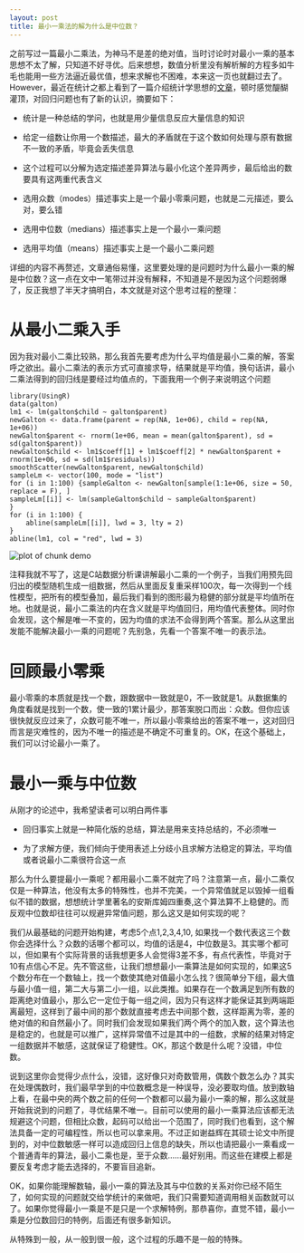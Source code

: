 ```yaml
---
layout: post
title: 最小一乘法的解为什么是中位数？
---
```


之前写过一篇最小二乘法，为神马不是差的绝对值，当时讨论时对最小一乘的基本思想不太了解，只知道不好寻优。后来想想，数值分析里没有解析解的方程多如牛毛也能用一些方法逼近最优值，想来求解也不困难，本来这一页也就翻过去了。However，最近在统计之都上看到了一篇介绍统计学思想的[文章](http://www.johnmyleswhite.com/notebook/2013/03/22/modes-medians-and-means-an-unifying-perspective/)，顿时感觉醍醐灌顶，对回归问题也有了新的认识，摘要如下：

- 统计是一种总结的学问，也就是用少量信息反应大量信息的知识

- 给定一组数让你用一个数描述，最大的矛盾就在于这个数如何处理与原有数据不一致的矛盾，毕竟会丢失信息

- 这个过程可以分解为选定描述差异算法与最小化这个差异两步，最后给出的数要具有这两重代表含义

- 选用众数（modes）描述事实上是一个最小零乘问题，也就是二元描述，要么对，要么错

- 选用中位数（medians）描述事实上是一个最小一乘问题

- 选用平均值（means）描述事实上是一个最小二乘问题

详细的内容不再赘述，文章通俗易懂，这里要处理的是问题时为什么最小一乘的解是中位数？这一点在文中一笔带过并没有解释，不知道是不是因为这个问题弱爆了，反正我想了半天才搞明白，本文就是对这个思考过程的整理：

# 从最小二乘入手

因为我对最小二乘比较熟，那么我首先要考虑为什么平均值是最小二乘的解，答案呼之欲出。最小二乘法的表示方式可直接求导，结果就是平均值，换句话讲，最小二乘法得到的回归线是要经过均值点的，下面我用一个例子来说明这个问题



```
library(UsingR)
data(galton)
lm1 <- lm(galton$child ~ galton$parent)
newGalton <- data.frame(parent = rep(NA, 1e+06), child = rep(NA, 1e+06))
newGalton$parent <- rnorm(1e+06, mean = mean(galton$parent), sd = sd(galton$parent))
newGalton$child <- lm1$coeff[1] + lm1$coeff[2] * newGalton$parent + rnorm(1e+06, sd = sd(lm1$residuals))
smoothScatter(newGalton$parent, newGalton$child)
sampleLm <- vector(100, mode = "list")
for (i in 1:100) {sampleGalton <- newGalton[sample(1:1e+06, size = 50, replace = F), ]
sampleLm[[i]] <- lm(sampleGalton$child ~ sampleGalton$parent)
}
for (i in 1:100) {
    abline(sampleLm[[i]], lwd = 3, lty = 2)    
}
abline(lm1, col = "red", lwd = 3)
```

![plot of chunk demo](http://yufree.github.io/blogcn/figure/demo.png) 


注释我就不写了，这是C站数据分析课讲解最小二乘的一个例子，当我们用预先回归出的模型随机生成一组数据，然后从里面反复重采样100次，每一次得到一个线性模型，把所有的模型叠加，最后我们看到的图形最为稳健的部分就是平均值所在地。也就是说，最小二乘法的内在含义就是平均值回归，用均值代表整体。同时你会发现，这个解是唯一不变的，因为均值的求法不会得到两个答案。那么从这里出发能不能解决最小一乘的问题呢？先别急，先看一个答案不唯一的表示法。

# 回顾最小零乘

最小零乘的本质就是找一个数，跟数据中一致就是0，不一致就是1。从数据集的角度看就是找到一个数，使一致的1累计最少，那答案脱口而出：众数。但你应该很快就反应过来了，众数可能不唯一，所以最小零乘给出的答案不唯一，这对回归而言是灾难性的，因为不唯一的描述是不确定不可重复的。OK，在这个基础上，我们可以讨论最小一乘了。

# 最小一乘与中位数

从刚才的论述中，我希望读者可以明白两件事

- 回归事实上就是一种简化版的总结，算法是用来支持总结的，不必须唯一

- 为了求解方便，我们倾向于使用表述上分歧小且求解方法稳定的算法，平均值或者说最小二乘很符合这一点

那么为什么要提最小一乘呢？都用最小二乘不就完了吗？注意第一点，最小二乘仅仅是一种算法，他没有太多的特殊性，也并不完美，一个异常值就足以毁掉一组看似不错的数据，想想统计学里著名的安斯库姆四重奏,这个算法算不上稳健的。而反观中位数却往往可以规避异常值问题，那么这又是如何实现的呢？

我们从最基础的问题开始构建，考虑5个点1,2,3,4,10, 如果找一个数代表这三个数你会选择什么？众数的话哪个都可以，均值的话是4，中位数是3。其实哪个都可以，但如果有个实际背景的话我想更多人会觉得3差不多，有点代表性，毕竟对于10有点信心不足。先不管这些，让我们想想最小一乘算法是如何实现的，如果这5个数分布在一个数轴上，找一个数使其绝对值最小怎么找？很简单分下组，最大值与最小值一组，第二大与第二小一组，以此类推。如果存在一个数满足到所有数的距离绝对值最小，那么它一定位于每一组之间，因为只有这样才能保证其到两端距离最短，这样到了最中间的那个数就直接考虑去中间那个数，这样距离为零，差的绝对值的和自然最小了。同时我们会发现如果我们两个两个的加入数，这个算法也是稳定的，也就是可以推广，这样异常值不过是其中的一组数，求解的结果对特定一组数据并不敏感，这就保证了稳健性。OK，那这个数是什么呢？没错，中位数。

说到这里你会觉得少点什么，没错，这好像只对奇数管用，偶数个数怎么办？其实在处理偶数时，我们最早学到的中位数概念是一种误导，没必要取均值。放到数轴上看，在最中央的两个数之前的任何一个数都可以最为最小一乘的解，那么这就是开始我说到的问题了，寻优结果不唯一。目前可以使用的最小一乘算法应该都无法规避这个问题，但相比众数，起码可以给出一个范围了，同时我们也看到，这个解法具备一定的可编程性，所以也可以拿来用。不过正如谢益辉在其硕士论文中所提到的，对中位数敏感一样可以造成回归上信息的缺失，所以也请把最小一乘看成一个普通青年的算法，最小二乘也是，至于众数……最好别用。而这些在建模上都是要反复考虑才能去选择的，不要盲目追新。

OK，如果你能理解数轴，最小一乘的算法及其与中位数的关系对你已经不陌生了，如何实现的问题就交给学统计的来做吧，我们只需要知道调用相关函数就可以了。如果你觉得最小一乘是不是只是一个求解特例，那恭喜你，直觉不错，最小一乘是分位数回归的特例，后面还有很多新知识。

从特殊到一般，从一般到很一般，这个过程的乐趣不是一般的特殊。
